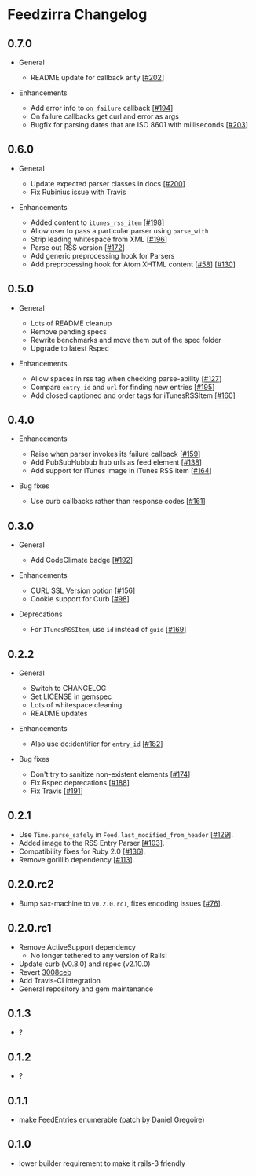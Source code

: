 # Feedzirra Changelog

## 0.7.0

* General
  * README update for callback arity [[#202][]]

* Enhancements
  * Add error info to `on_failure` callback [[#194][]]
  * On failure callbacks get curl and error as args
  * Bugfix for parsing dates that are ISO 8601 with milliseconds [[#203][]]

[#194]: https://github.com/pauldix/feedzirra/pull/194
[#202]: https://github.com/pauldix/feedzirra/pull/202
[#203]: https://github.com/pauldix/feedzirra/pull/203

## 0.6.0

* General
  * Update expected parser classes in docs [[#200][]]
  * Fix Rubinius issue with Travis

* Enhancements
  * Added content to `itunes_rss_item` [[#198][]]
  * Allow user to pass a particular parser using `parse_with`
  * Strip leading whitespace from XML [[#196][]]
  * Parse out RSS version [[#172][]]
  * Add generic preprocessing hook for Parsers
  * Add preprocessing hook for Atom XHTML content [[#58][]] [[#130][]]

[#58]: https://github.com/pauldix/feedzirra/pull/58
[#130]: https://github.com/pauldix/feedzirra/issues/130
[#172]: https://github.com/pauldix/feedzirra/issues/172
[#196]: https://github.com/pauldix/feedzirra/pull/196
[#198]: https://github.com/pauldix/feedzirra/pull/198
[#200]: https://github.com/pauldix/feedzirra/pull/200

## 0.5.0

* General
  * Lots of README cleanup
  * Remove pending specs
  * Rewrite benchmarks and move them out of the spec folder
  * Upgrade to latest Rspec

* Enhancements
  * Allow spaces in rss tag when checking parse-ability [[#127][]]
  * Compare `entry_id` and `url` for finding new entries [[#195][]]
  * Add closed captioned and order tags for iTunesRSSItem [[#160][]]

[#127]: https://github.com/pauldix/feedzirra/pull/127
[#160]: https://github.com/pauldix/feedzirra/pull/160
[#195]: https://github.com/pauldix/feedzirra/pull/195

## 0.4.0

* Enhancements
  * Raise when parser invokes its failure callback [[#159][]]
  * Add PubSubHubbub hub urls as feed element [[#138][]]
  * Add support for iTunes image in iTunes RSS item [[#164][]]

* Bug fixes
  * Use curb callbacks rather than response codes [[#161][]]

[#138]: https://github.com/pauldix/feedzirra/pull/138
[#159]: https://github.com/pauldix/feedzirra/issues/159
[#161]: https://github.com/pauldix/feedzirra/pull/161
[#164]: https://github.com/pauldix/feedzirra/pull/164

## 0.3.0

* General
  * Add CodeClimate badge [[#192][]]

* Enhancements
  * CURL SSL Version option [[#156][]]
  * Cookie support for Curb [[#98][]]

* Deprecations
  * For `ITunesRSSItem`, use `id` instead of `guid` [[#169][]]

[#98]: https://github.com/pauldix/feedzirra/pull/98
[#156]: https://github.com/pauldix/feedzirra/pull/156
[#169]: https://github.com/pauldix/feedzirra/pull/169
[#192]: https://github.com/pauldix/feedzirra/pull/192

## 0.2.2

* General
  * Switch to CHANGELOG
  * Set LICENSE in gemspec
  * Lots of whitespace cleaning
  * README updates

* Enhancements
  * Also use dc:identifier for `entry_id` [[#182][]]

* Bug fixes
  * Don't try to sanitize non-existent elements [[#174][]]
  * Fix Rspec deprecations [[#188][]]
  * Fix Travis [[#191][]]

[#174]: https://github.com/pauldix/feedzirra/pull/174
[#182]: https://github.com/pauldix/feedzirra/pull/182
[#188]: https://github.com/pauldix/feedzirra/pull/188
[#191]: https://github.com/pauldix/feedzirra/pull/191

## 0.2.1

* Use `Time.parse_safely` in `Feed.last_modified_from_header` [[#129][]].
* Added image to the RSS Entry Parser [[#103][]].
* Compatibility fixes for Ruby 2.0 [[#136][]].
* Remove gorillib dependency [[#113][]].

[#103]: https://github.com/pauldix/feedzirra/pull/103
[#113]: https://github.com/pauldix/feedzirra/pull/113
[#129]: https://github.com/pauldix/feedzirra/pull/129
[#136]: https://github.com/pauldix/feedzirra/pull/136

## 0.2.0.rc2

* Bump sax-machine to `v0.2.0.rc1`, fixes encoding issues [[#76][]].

[#76]: https://github.com/pauldix/feedzirra/issues/76

## 0.2.0.rc1

* Remove ActiveSupport dependency
  * No longer tethered to any version of Rails!
* Update curb (v0.8.0) and rspec (v2.10.0)
* Revert [3008ceb][]
* Add Travis-CI integration
* General repository and gem maintenance

[3008ceb]: https://github.com/pauldix/feedzirra/commit/3008ceb338df1f4c37a211d0aab8a6ad4f584dbc

## 0.1.3

* ?

## 0.1.2

* ?

## 0.1.1

* make FeedEntries enumerable (patch by Daniel Gregoire)

## 0.1.0

* lower builder requirement to make it rails-3 friendly
